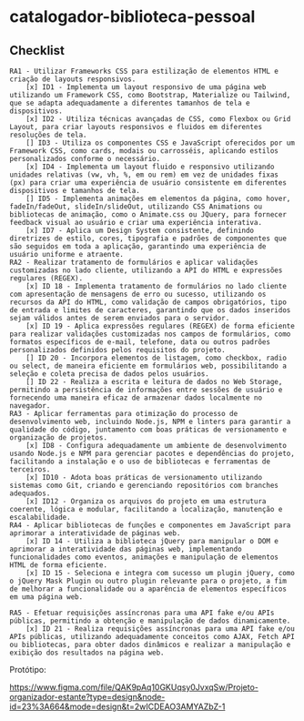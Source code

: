 # catalogador-biblioteca-pessoal

## Checklist


    RA1 - Utilizar Frameworks CSS para estilização de elementos HTML e criação de layouts responsivos.
        [x] ID1 - Implementa um layout responsivo de uma página web utilizando um Framework CSS, como Bootstrap, Materialize ou Tailwind, que se adapta adequadamente a diferentes tamanhos de tela e dispositivos.
        [x] ID2 - Utiliza técnicas avançadas de CSS, como Flexbox ou Grid Layout, para criar layouts responsivos e fluidos em diferentes resoluções de tela.
        [] ID3 - Utiliza os componentes CSS e JavaScript oferecidos por um Framework CSS, como cards, modais ou carrosséis, aplicando estilos personalizados conforme o necessário.
        [x] ID4 - Implementa um layout fluido e responsivo utilizando unidades relativas (vw, vh, %, em ou rem) em vez de unidades fixas (px) para criar uma experiência de usuário consistente em diferentes dispositivos e tamanhos de tela.
        [] ID5 - Implementa animações em elementos da página, como hover, fadeIn/fadeOut, slideIn/slideOut, utilizando CSS Animations ou bibliotecas de animação, como o Animate.css ou JQuery, para fornecer feedback visual ao usuário e criar uma experiência interativa.
        [x] ID7 - Aplica um Design System consistente, definindo diretrizes de estilo, cores, tipografia e padrões de componentes que são seguidos em toda a aplicação, garantindo uma experiência de usuário uniforme e atraente.
    RA2 - Realizar tratamento de formulários e aplicar validações customizadas no lado cliente, utilizando a API do HTML e expressões regulares (REGEX).
        [x] ID 18 - Implementa tratamento de formulários no lado cliente com apresentação de mensagens de erro ou sucesso, utilizando os recursos da API do HTML, como validação de campos obrigatórios, tipo de entrada e limites de caracteres, garantindo que os dados inseridos sejam válidos antes de serem enviados para o servidor.
        [x] ID 19 - Aplica expressões regulares (REGEX) de forma eficiente para realizar validações customizadas nos campos de formulários, como formatos específicos de e-mail, telefone, data ou outros padrões personalizados definidos pelos requisitos do projeto.
        [] ID 20 - Incorpora elementos de listagem, como checkbox, radio ou select, de maneira eficiente em formulários web, possibilitando a seleção e coleta precisa de dados pelos usuários.
        [] ID 22 - Realiza a escrita e leitura de dados no Web Storage, permitindo a persistência de informações entre sessões de usuário e fornecendo uma maneira eficaz de armazenar dados localmente no navegador.
    RA3 - Aplicar ferramentas para otimização do processo de desenvolvimento web, incluindo Node.js, NPM e linters para garantir a qualidade do código, juntamento com boas práticas de versionamento e organização de projetos.
        [x] ID8 - Configura adequadamente um ambiente de desenvolvimento usando Node.js e NPM para gerenciar pacotes e dependências do projeto, facilitando a instalação e o uso de bibliotecas e ferramentas de terceiros.
        [x] ID10 - Adota boas práticas de versionamento utilizando sistemas como Git, criando e gerenciando repositórios com branches adequados.
        [x] ID12 - Organiza os arquivos do projeto em uma estrutura coerente, lógica e modular, facilitando a localização, manutenção e escalabilidade.
    RA4 - Aplicar bibliotecas de funções e componentes em JavaScript para aprimorar a interatividade de páginas web.
        [x] ID 14 - Utiliza a biblioteca jQuery para manipular o DOM e aprimorar a interatividade das páginas web, implementando funcionalidades como eventos, animações e manipulação de elementos HTML de forma eficiente. 
        [x] ID 15 - Seleciona e integra com sucesso um plugin jQuery, como o jQuery Mask Plugin ou outro plugin relevante para o projeto, a fim de melhorar a funcionalidade ou a aparência de elementos específicos em uma página web. 
       
    RA5 - Efetuar requisições assíncronas para uma API fake e/ou APIs públicas, permitindo a obtenção e manipulação de dados dinamicamente.
        [x] ID 21 - Realiza requisições assíncronas para uma API fake e/ou APIs públicas, utilizando adequadamente conceitos como AJAX, Fetch API ou bibliotecas, para obter dados dinâmicos e realizar a manipulação e exibição dos resultados na página web.


Protótipo:

https://www.figma.com/file/QAK9pAq10GKUqsy0JvxqSw/Projeto-organizador-estante?type=design&node-id=23%3A664&mode=design&t=2wICDEAO3AMYAZbZ-1
